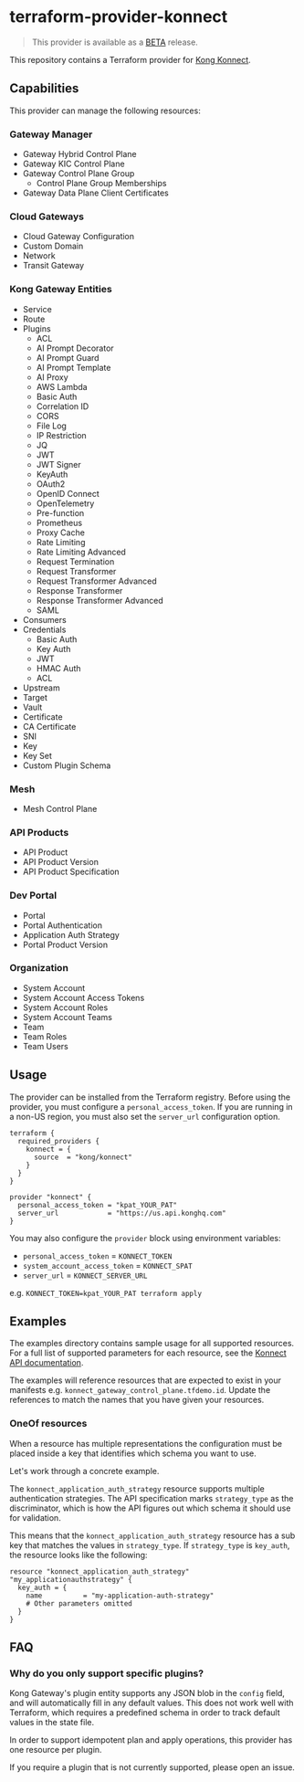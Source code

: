 # terraform-provider-konnect

> This provider is available as a [BETA](https://docs.konghq.com/konnect/availability-stages/#beta) release.

This repository contains a Terraform provider for [Kong Konnect](https://konghq.com/products/kong-konnect/register?utm_source=github&utm_campaign=terraform&utm_content=terraform-provider-konnect).

## Capabilities

This provider can manage the following resources:

### Gateway Manager

- Gateway Hybrid Control Plane
- Gateway KIC Control Plane
- Gateway Control Plane Group
  - Control Plane Group Memberships
- Gateway Data Plane Client Certificates

### Cloud Gateways

- Cloud Gateway Configuration
- Custom Domain
- Network
- Transit Gateway

### Kong Gateway Entities

- Service
- Route
- Plugins
  - ACL
  - AI Prompt Decorator
  - AI Prompt Guard
  - AI Prompt Template
  - AI Proxy
  - AWS Lambda
  - Basic Auth
  - Correlation ID
  - CORS
  - File Log
  - IP Restriction
  - JQ
  - JWT
  - JWT Signer
  - KeyAuth
  - OAuth2
  - OpenID Connect
  - OpenTelemetry
  - Pre-function
  - Prometheus
  - Proxy Cache
  - Rate Limiting
  - Rate Limiting Advanced
  - Request Termination
  - Request Transformer
  - Request Transformer Advanced
  - Response Transformer
  - Response Transformer Advanced
  - SAML
- Consumers
- Credentials
  - Basic Auth
  - Key Auth
  - JWT
  - HMAC Auth
  - ACL
- Upstream
- Target
- Vault
- Certificate
- CA Certificate
- SNI
- Key
- Key Set
- Custom Plugin Schema

### Mesh

- Mesh Control Plane

### API Products

- API Product
- API Product Version
- API Product Specification

### Dev Portal

- Portal
- Portal Authentication
- Application Auth Strategy
- Portal Product Version

### Organization

- System Account
- System Account Access Tokens
- System Account Roles
- System Account Teams
- Team
- Team Roles
- Team Users

## Usage

The provider can be installed from the Terraform registry. Before using the provider, you must configure a `personal_access_token`. If you are running in a non-US region, you must also set the `server_url` configuration option.

```hcl
terraform {
  required_providers {
    konnect = {
      source  = "kong/konnect"
    }
  }
}

provider "konnect" {
  personal_access_token = "kpat_YOUR_PAT"
  server_url            = "https://us.api.konghq.com"
}
```

You may also configure the `provider` block using environment variables:

- `personal_access_token` = `KONNECT_TOKEN`
- `system_account_access_token` = `KONNECT_SPAT`
- `server_url` = `KONNECT_SERVER_URL`

e.g. `KONNECT_TOKEN=kpat_YOUR_PAT terraform apply`

## Examples

The examples directory contains sample usage for all supported resources. For a full list of supported parameters for each resource, see the [Konnect API documentation](https://docs.konghq.com/api/).

The examples will reference resources that are expected to exist in your manifests e.g. `konnect_gateway_control_plane.tfdemo.id`. Update the references to match the names that you have given your resources.

### OneOf resources

When a resource has multiple representations the configuration must be placed inside a key that identifies which schema you want to use.

Let's work through a concrete example.

The `konnect_application_auth_strategy` resource supports multiple authentication strategies. The API specification marks `strategy_type` as the discriminator, which is how the API figures out which schema it should use for validation.

This means that the `konnect_application_auth_strategy` resource has a sub key that matches the values in `strategy_type`. If `strategy_type` is `key_auth`, the resource looks like the following:

```hcl
resource "konnect_application_auth_strategy" "my_applicationauthstrategy" {
  key_auth = {
    name          = "my-application-auth-strategy"
    # Other parameters omitted
  }
}
```

## FAQ

### Why do you only support specific plugins?

Kong Gateway's plugin entity supports any JSON blob in the `config` field, and will automatically fill in any default values. This does not work well with Terraform, which requires a predefined schema in order to track default values in the state file.

In order to support idempotent plan and apply operations, this provider has one resource per plugin.

If you require a plugin that is not currently supported, please open an issue.
